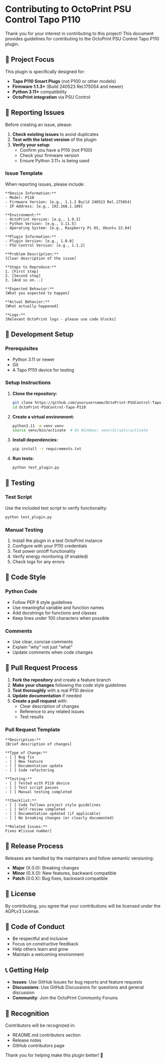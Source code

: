 # Contributing to OctoPrint PSU Control Tapo P110

Thank you for your interest in contributing to this project! This document provides guidelines for contributing to the OctoPrint PSU Control Tapo P110 plugin.

## 🎯 Project Focus

This plugin is specifically designed for:
- **Tapo P110 Smart Plugs** (not P100 or other models)
- **Firmware 1.1.3+** (Build 240523 Rel.175054 and newer)
- **Python 3.11+** compatibility
- **OctoPrint integration** via PSU Control

## 🐛 Reporting Issues

Before creating an issue, please:

1. **Check existing issues** to avoid duplicates
2. **Test with the latest version** of the plugin
3. **Verify your setup**:
   - Confirm you have a P110 (not P100)
   - Check your firmware version
   - Ensure Python 3.11+ is being used

### Issue Template

When reporting issues, please include:

```
**Device Information:**
- Model: P110
- Firmware Version: [e.g., 1.1.3 Build 240523 Rel.175054]
- IP Address: [e.g., 192.168.1.100]

**Environment:**
- OctoPrint Version: [e.g., 1.9.3]
- Python Version: [e.g., 3.11.5]
- Operating System: [e.g., Raspberry Pi OS, Ubuntu 22.04]

**Plugin Information:**
- Plugin Version: [e.g., 1.0.0]
- PSU Control Version: [e.g., 1.1.2]

**Problem Description:**
[Clear description of the issue]

**Steps to Reproduce:**
1. [First step]
2. [Second step]
3. [And so on...]

**Expected Behavior:**
[What you expected to happen]

**Actual Behavior:**
[What actually happened]

**Logs:**
[Relevant OctoPrint logs - please use code blocks]
```

## 🔧 Development Setup

### Prerequisites
- Python 3.11 or newer
- Git
- A Tapo P110 device for testing

### Setup Instructions

1. **Clone the repository:**
   ```bash
   git clone https://github.com/yourusername/OctoPrint-PSUControl-Tapo-P110.git
   cd OctoPrint-PSUControl-Tapo-P110
   ```

2. **Create a virtual environment:**
   ```bash
   python3.11 -m venv venv
   source venv/bin/activate  # On Windows: venv\Scripts\activate
   ```

3. **Install dependencies:**
   ```bash
   pip install -r requirements.txt
   ```

4. **Run tests:**
   ```bash
   python test_plugin.py
   ```

## 🧪 Testing

### Test Script
Use the included test script to verify functionality:
```bash
python test_plugin.py
```

### Manual Testing
1. Install the plugin in a test OctoPrint instance
2. Configure with your P110 credentials
3. Test power on/off functionality
4. Verify energy monitoring (if enabled)
5. Check logs for any errors

## 📝 Code Style

### Python Code
- Follow PEP 8 style guidelines
- Use meaningful variable and function names
- Add docstrings for functions and classes
- Keep lines under 100 characters when possible

### Comments
- Use clear, concise comments
- Explain "why" not just "what"
- Update comments when code changes

## 🔄 Pull Request Process

1. **Fork the repository** and create a feature branch
2. **Make your changes** following the code style guidelines
3. **Test thoroughly** with a real P110 device
4. **Update documentation** if needed
5. **Create a pull request** with:
   - Clear description of changes
   - Reference to any related issues
   - Test results

### Pull Request Template

```
**Description:**
[Brief description of changes]

**Type of Change:**
- [ ] Bug fix
- [ ] New feature
- [ ] Documentation update
- [ ] Code refactoring

**Testing:**
- [ ] Tested with P110 device
- [ ] Test script passes
- [ ] Manual testing completed

**Checklist:**
- [ ] Code follows project style guidelines
- [ ] Self-review completed
- [ ] Documentation updated (if applicable)
- [ ] No breaking changes (or clearly documented)

**Related Issues:**
Fixes #[issue number]
```

## 🚀 Release Process

Releases are handled by the maintainers and follow semantic versioning:
- **Major** (X.0.0): Breaking changes
- **Minor** (0.X.0): New features, backward compatible
- **Patch** (0.0.X): Bug fixes, backward compatible

## 📄 License

By contributing, you agree that your contributions will be licensed under the AGPLv3 License.

## 🤝 Code of Conduct

- Be respectful and inclusive
- Focus on constructive feedback
- Help others learn and grow
- Maintain a welcoming environment

## 📞 Getting Help

- **Issues**: Use GitHub Issues for bug reports and feature requests
- **Discussions**: Use GitHub Discussions for questions and general discussion
- **Community**: Join the OctoPrint Community Forums

## 🙏 Recognition

Contributors will be recognized in:
- README.md contributors section
- Release notes
- GitHub contributors page

Thank you for helping make this plugin better! 🎉
